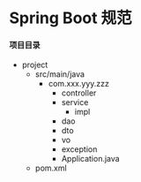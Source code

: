 # Spring Boot 规范

#### 

#### 项目目录

* project
  * src/main/java
    * com.xxx.yyy.zzz
      * controller
      * service
        * impl
      * dao
      * dto
      * vo
      * exception
      * Application.java
  * pom.xml



